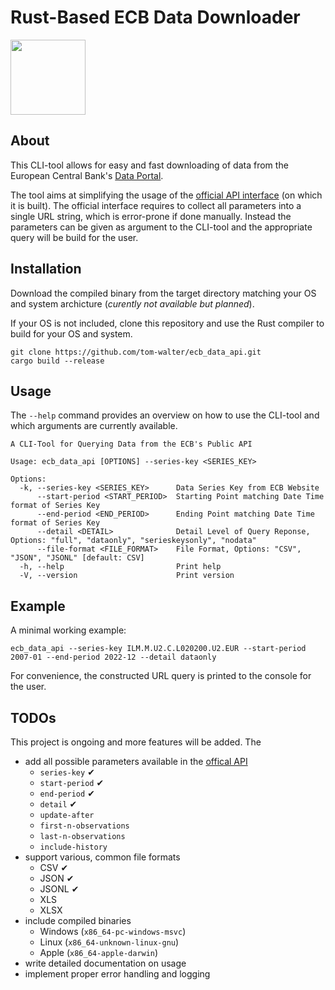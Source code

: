 # Rust-Based ECB Data Downloader
<img src="https://www.ecb.europa.eu/shared/img/logo/logo_only.svg"  width="120">

## About 
This CLI-tool allows for easy and fast downloading of data from the European Central Bank's [Data Portal](https://data.ecb.europa.eu/help/data/overview).

The tool aims at simplifying the usage of the [official API interface](https://data.ecb.europa.eu/help/api/data) (on which it is built). The official interface requires to collect all parameters into a single URL string, which is error-prone if done manually. Instead the parameters can be given as argument to the CLI-tool and the appropriate query will be build for the user.

## Installation
Download the compiled binary from the target directory matching your OS and system archicture (_curently not available but planned_).

If your OS is not included, clone this repository and use the Rust compiler to build for your OS and system.

```
git clone https://github.com/tom-walter/ecb_data_api.git
cargo build --release
```

## Usage
The `--help` command provides an overview on how to use the CLI-tool and which arguments are currently available.

```
A CLI-Tool for Querying Data from the ECB's Public API

Usage: ecb_data_api [OPTIONS] --series-key <SERIES_KEY>

Options:
  -k, --series-key <SERIES_KEY>      Data Series Key from ECB Website
      --start-period <START_PERIOD>  Starting Point matching Date Time format of Series Key
      --end-period <END_PERIOD>      Ending Point matching Date Time format of Series Key
      --detail <DETAIL>              Detail Level of Query Reponse, Options: "full", "dataonly", "serieskeysonly", "nodata"
      --file-format <FILE_FORMAT>    File Format, Options: "CSV", "JSON", "JSONL" [default: CSV]
  -h, --help                         Print help
  -V, --version                      Print version
```

## Example
A minimal working example:
```
ecb_data_api --series-key ILM.M.U2.C.L020200.U2.EUR --start-period 2007-01 --end-period 2022-12 --detail dataonly
```

For convenience, the constructed URL query is printed to the console for the user. 

## TODOs
This project is ongoing and more features will be added. The 
* add all possible parameters available in the [offical API](https://data.ecb.europa.eu/help/api/data)
    * `series-key` ✔
    * `start-period` ✔
    * `end-period` ✔
    * `detail` ✔
    * `update-after`
    * `first-n-observations`
    * `last-n-observations`
    * `include-history`
* support various, common file formats
    * CSV ✔
    * JSON ✔
    * JSONL ✔
    * XLS
    * XLSX
* include compiled binaries
    * Windows (`x86_64-pc-windows-msvc`)
    * Linux (`x86_64-unknown-linux-gnu`)
    * Apple (`x86_64-apple-darwin`)
* write detailed documentation on usage
* implement proper error handling and logging

